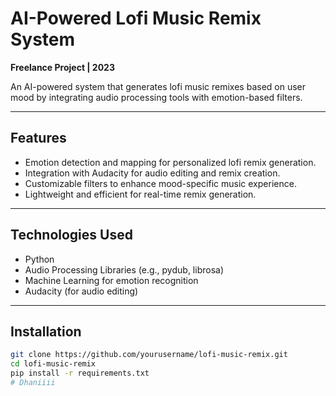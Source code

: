 # AI-Powered Lofi Music Remix System

**Freelance Project | 2023**

An AI-powered system that generates lofi music remixes based on user mood by integrating audio processing tools with emotion-based filters.

---

## Features
- Emotion detection and mapping for personalized lofi remix generation.
- Integration with Audacity for audio editing and remix creation.
- Customizable filters to enhance mood-specific music experience.
- Lightweight and efficient for real-time remix generation.

---

## Technologies Used
- Python
- Audio Processing Libraries (e.g., pydub, librosa)
- Machine Learning for emotion recognition
- Audacity (for audio editing)

---

## Installation

```bash
git clone https://github.com/yourusername/lofi-music-remix.git
cd lofi-music-remix
pip install -r requirements.txt
# Dhaniiii
